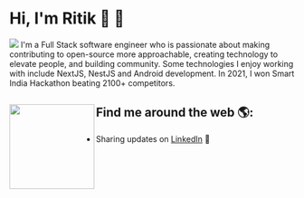# Hi, I'm Ritik 🙌 💁
![](https://komarev.com/ghpvc/?username=ritik619)
I'm a Full Stack software engineer who is passionate about making contributing to open-source more approachable, creating technology to elevate people, and building community. Some technologies I enjoy working with include NextJS, NestJS and Android development. In 2021, I won Smart India Hackathon beating 2100+ competitors. 

## Find me around the web 🌎: <a href="https://github.com/sponsors/ritik619"><img align="left" width="150" height="150" src="https://github.com/M0nica/M0nica/blob/main/octomonica/m0nica-octocat-rotating.gif?raw=true"></a>
- Sharing updates on <a href="https://www.linkedin.com/in/ritik1/">LinkedIn</a> 💼
